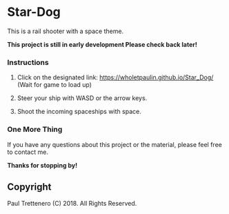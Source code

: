 # Star-Dog
This is a rail shooter with a space theme.

**This project is still in early development Please check back later!**

### Instructions

1. Click on the designated link:  https://wholetpaulin.github.io/Star_Dog/   (Wait for game to load up)

2. Steer your ship with WASD or the arrow keys.

3. Shoot the incoming spaceships with space.


### One More Thing

If you have any questions about this project or the material, please feel free to contact me.

**Thanks for stopping by!**

## Copyright

Paul Trettenero (C) 2018. All Rights Reserved.
